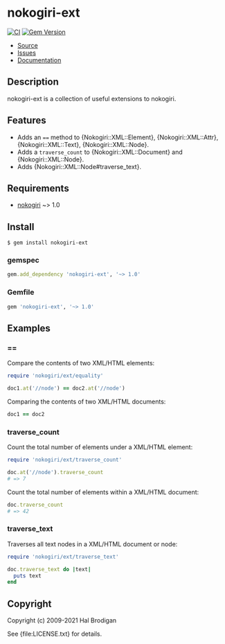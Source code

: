 # nokogiri-ext

[![CI](https://github.com/postmodern/nokogiri-ext/actions/workflows/ruby.yml/badge.svg)](https://github.com/postmodern/nokogiri-ext/actions/workflows/ruby.yml)
[![Gem Version](https://badge.fury.io/rb/fake_io.svg)](https://badge.fury.io/rb/fake_io)

* [Source](https://github.com/postmodern/nokogiri-ext)
* [Issues](https://github.com/postmodern/nokogiri-ext/issues)
* [Documentation](http://rubydoc.info/gems/fake_io/frames)

## Description

nokogiri-ext is a collection of useful extensions to nokogiri.

## Features

* Adds an `==` method to {Nokogiri::XML::Element}, {Nokogiri::XML::Attr},
  {Nokogiri::XML::Text}, {Nokogiri::XML::Node}.
* Adds a `traverse_count` to {Nokogiri::XML::Document} and
  {Nokogiri::XML::Node}.
* Adds {Nokogiri::XML::Node#traverse_text}.

## Requirements

* [nokogiri] ~> 1.0

## Install

```shell
$ gem install nokogiri-ext
```

### gemspec

```ruby
gem.add_dependency 'nokogiri-ext', '~> 1.0'
```

### Gemfile

```ruby
gem 'nokogiri-ext', '~> 1.0'
```

## Examples

### ==

Compare the contents of two XML/HTML elements:

```ruby
require 'nokogiri/ext/equality'

doc1.at('//node') == doc2.at('//node')
```

Comparing the contents of two XML/HTML documents:

```ruby
doc1 == doc2
```

### traverse_count

Count the total number of elements under a XML/HTML element:

```ruby
require 'nokogiri/ext/traverse_count'

doc.at('//node').traverse_count
# => 7
```

Count the total number of elements within a XML/HTML document:

```ruby
doc.traverse_count
# => 42
```

### traverse_text

Traverses all text nodes in a XML/HTML document or node:

```ruby
require 'nokogiri/ext/traverse_text'

doc.traverse_text do |text|
  puts text
end
```

## Copyright

Copyright (c) 2009-2021 Hal Brodigan

See {file:LICENSE.txt} for details.

[nokogiri]: https://github.com/sparklemotion/nokogiri#readme
